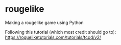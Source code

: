 # rougelike

Making a rougelike game using Python

Following this tutorial (which most credit should go to): https://rogueliketutorials.com/tutorials/tcod/v2/
